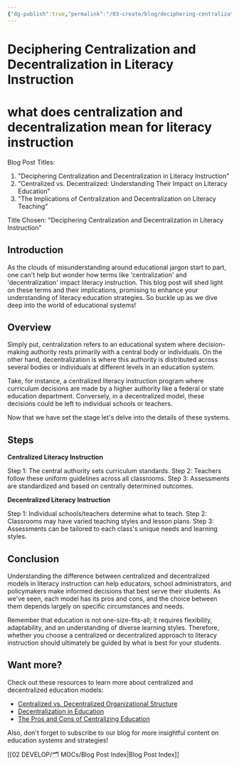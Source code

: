 ```yaml
---
{"dg-publish":true,"permalink":"/03-create/blog/deciphering-centralization-and-decentralization-in-literacy-instruction/","tags":["literacy","education","decentralized","centralized"]}
---
```


# Deciphering Centralization and Decentralization in Literacy Instruction
# what does centralization and decentralization mean for literacy instruction


Blog Post Titles:
1. "Deciphering Centralization and Decentralization in Literacy Instruction"
2. "Centralized vs. Decentralized: Understanding Their Impact on Literacy Education"
3. "The Implications of Centralization and Decentralization on Literacy Teaching"

Title Chosen: "Deciphering Centralization and Decentralization in Literacy Instruction"

## Introduction

As the clouds of misunderstanding around educational jargon start to part, one can't help but wonder how terms like 'centralization' and 'decentralization' impact literacy instruction. This blog post will shed light on these terms and their implications, promising to enhance your understanding of literacy education strategies. So buckle up as we dive deep into the world of educational systems!

## Overview

Simply put, centralization refers to an educational system where decision-making authority rests primarily with a central body or individuals. On the other hand, decentralization is where this authority is distributed across several bodies or individuals at different levels in an education system.

Take, for instance, a centralized literacy instruction program where curriculum decisions are made by a higher authority like a federal or state education department. Conversely, in a decentralized model, these decisions could be left to individual schools or teachers.

Now that we have set the stage let's delve into the details of these systems.

## Steps

**Centralized Literacy Instruction**

Step 1: The central authority sets curriculum standards.
Step 2: Teachers follow these uniform guidelines across all classrooms.
Step 3: Assessments are standardized and based on centrally determined outcomes.

**Decentralized Literacy Instruction**

Step 1: Individual schools/teachers determine what to teach.
Step 2: Classrooms may have varied teaching styles and lesson plans.
Step 3: Assessments can be tailored to each class's unique needs and learning styles.

## Conclusion

Understanding the difference between centralized and decentralized models in literacy instruction can help educators, school administrators, and policymakers make informed decisions that best serve their students. As we've seen, each model has its pros and cons, and the choice between them depends largely on specific circumstances and needs.

Remember that education is not one-size-fits-all; it requires flexibility, adaptability, and an understanding of diverse learning styles. Therefore, whether you choose a centralized or decentralized approach to literacy instruction should ultimately be guided by what is best for your students.

## Want more?

Check out these resources to learn more about centralized and decentralized education models:
- [Centralized vs. Decentralized Organizational Structure](https://www.business.com/articles/centralization-vs-decentralization/)
- [Decentralization in Education](http://www.iiep.unesco.org/node/1325)
- [The Pros and Cons of Centralizing Education](https://www.edweek.org/education/opinion-the-pros-and-cons-of-centralizing-education/2019/04)

Also, don't forget to subscribe to our blog for more insightful content on education systems and strategies!


[[02 DEVELOP/🗂️ MOCs/Blog Post Index\|Blog Post Index]]